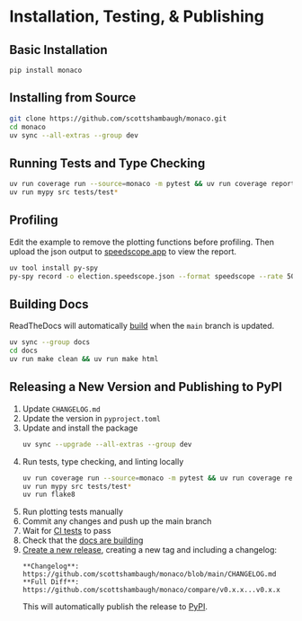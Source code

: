 # Installation, Testing, & Publishing

## Basic Installation

```
pip install monaco
```

## Installing from Source

```bash
git clone https://github.com/scottshambaugh/monaco.git
cd monaco
uv sync --all-extras --group dev
```

## Running Tests and Type Checking

```bash
uv run coverage run --source=monaco -m pytest && uv run coverage report -m 
uv run mypy src tests/test*
```

## Profiling

Edit the example to remove the plotting functions before profiling. Then upload the json output to [speedscope.app](https://www.speedscope.app/) to view the report.
```bash
uv tool install py-spy
py-spy record -o election.speedscope.json --format speedscope --rate 50 -- .venv/bin/python examples/election/election_example_monte_carlo_sim.py
```

## Building Docs

ReadTheDocs will automatically [build](https://readthedocs.org/projects/monaco/builds/) when the `main` branch is updated.
```bash
uv sync --group docs
cd docs
uv run make clean && uv run make html
```

## Releasing a New Version and Publishing to PyPI

1) Update `CHANGELOG.md`
2) Update the version in `pyproject.toml`
3) Update and install the package
    ```bash
    uv sync --upgrade --all-extras --group dev
    ```
4) Run tests, type checking, and linting locally
    ```bash
    uv run coverage run --source=monaco -m pytest && uv run coverage report -m 
    uv run mypy src tests/test*
    uv run flake8
    ```
5) Run plotting tests manually
6) Commit any changes and push up the main branch
7) Wait for [CI tests](https://github.com/scottshambaugh/monaco/actions) to pass
8) Check that the [docs are building](https://readthedocs.org/projects/monaco/builds/)
9) [Create a new release](https://github.com/scottshambaugh/monaco/releases), creating a new tag and including a changelog:    
    ```
    **Changelog**: https://github.com/scottshambaugh/monaco/blob/main/CHANGELOG.md    
    **Full Diff**: https://github.com/scottshambaugh/monaco/compare/v0.x.x...v0.x.x
    ``` 
    This will automatically publish the release to [PyPI](https://pypi.org/project/monaco/).
